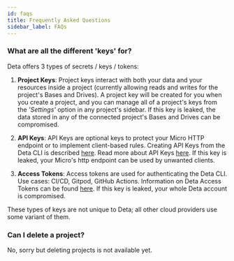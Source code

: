 ```yaml
---
id: faqs
title: Frequently Asked Questions
sidebar_label: FAQs
---
```


### What are all the different 'keys' for?

Deta offers 3 types of secrets / keys / tokens:

1. **Project Keys**: Project keys interact with both your data and your resources inside a project (currently allowing reads and writes for the project's Bases and Drives). A project key will be created for you when you create a project, and you can manage all of a project's keys from the *'Settings'* option in any project's sidebar. If this key is leaked, the data stored in any of the connected project's Bases and Drives can be compromised. 

2. **API Keys**: API Keys are optional keys to protect your Micro HTTP endpoint or to implement client-based rules. Creating API Keys from the Deta CLI is described [here](/docs/cli/commands#deta-auth-create-api-key). Read more about API Keys [here](https://en.wikipedia.org/wiki/Application_programming_interface_key). If this key is leaked, your Micro's http endpoint can be used by unwanted clients.

3. **Access Tokens**: Access tokens are used for authenticating the Deta CLI. Use cases: CI/CD, Gitpod, GitHub Actions. Information on Deta Access Tokens can be found [here](/docs/cli/auth#deta-access-tokens). If this key is leaked, your whole Deta account is compromised.

These types of keys are not unique to Deta; all other cloud providers use some variant of them.

### Can I delete a project?

No, sorry but deleting projects is not available yet.